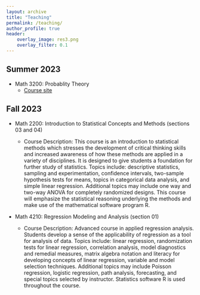 ```yaml
---
layout: archive
title: "Teaching"
permalink: /teaching/
author_profile: true
header:
    overlay_image: res3.png 
    overlay_filter: 0.1
---
```




## Summer 2023

* Math 3200: Probablity Theory
    + [Course site](https://www.csub.edu/~emontoya2/3200/)
    
    
## Fall 2023

* Math 2200:  Introduction to Statistical Concepts and Methods (sections 03 and 04)
    + Course Description: This course is an introduction to statistical methods which stresses the development of critical thinking skills and increased awareness of how these methods are applied in a variety of disciplines. It is designed to give students a foundation for further study of statistics. Topics include: descriptive statistics, sampling and experimentation, confidence intervals, two-sample hypothesis tests for means, topics in categorical data analysis, and simple linear regression. Additional topics may include one way and two-way ANOVA for completely randomized designs. This course will emphasize the statistical reasoning underlying the methods and make use of the mathematical software program R.  
    
* Math 4210: Regression Modeling and Analysis (section 01)
    + Course Description: Advanced course in applied regression analysis. Students develop a sense of the applicability of regression as a tool for analysis of data. Topics include: linear regression, randomization tests for linear regression, correlation analysis, model diagnostics and remedial measures, matrix algebra notation and literacy for developing concepts of linear regression, variable and model selection techniques. Additional topics may include Poisson regression, logistic regression, path analysis, forecasting, and special topics selected by instructor. Statistics software R is used throughout the course. 